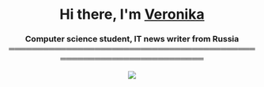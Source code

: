 <h1 align="center">Hi there, I'm <a href="https://github.com/fvrrrf/" target="_blank">Veronika</a> 
<h3 align="center">Computer science student, IT news writer from Russia
════════════════════════════════════════════════════════════════════

  ![](https://komarev.com/ghpvc/?username=your-github-username&color=4D3A31&style=for-the-badge)
